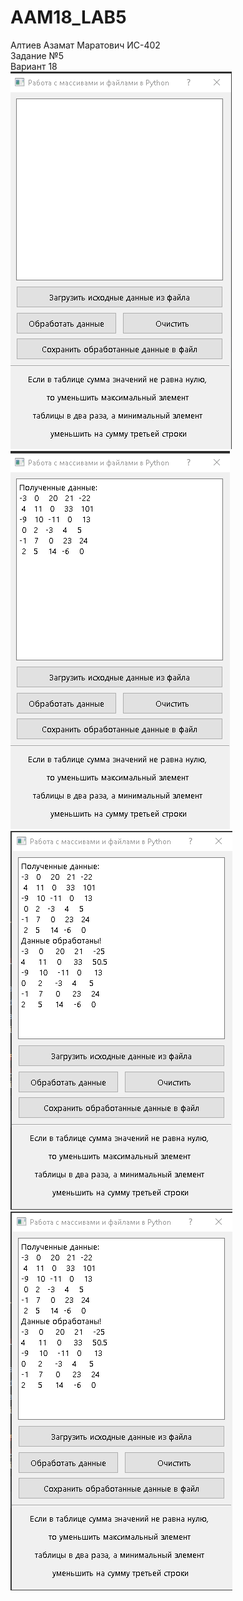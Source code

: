 # AAM18_LAB5
Алтиев Азамат Маратович ИС-402 <br />
Задание №5 <br />
Вариант 18 <br />
![Скрин программы](https://raw.githubusercontent.com/markosloot/AAM18_LAB5/main/5_1.png)
![Скрин программы](https://raw.githubusercontent.com/markosloot/AAM18_LAB5/main/5_2.png)
![Скрин программы](https://raw.githubusercontent.com/markosloot/AAM18_LAB5/main/5_3.png)
![Скрин программы](https://raw.githubusercontent.com/markosloot/AAM18_LAB5/main/5_3.png)

